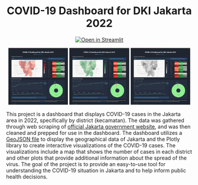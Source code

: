 <h1 align="center">
    COVID-19 Dashboard for DKI Jakarta 2022
</h1>

<p align="center">
    <a href="https://darren7753-covid-dashboard-jakarta-2022-app-2ssg4i.streamlit.app/">
        <img src="https://static.streamlit.io/badges/streamlit_badge_black_white.svg" alt="Open in Streamlit">
    </a>
</p>

<p align="center">
    <img src="Images/infected.png" alt="Dashboard Screenshot" width="32%"/>
    <img src="Images/recovered.png" alt="Dashboard Screenshot" width="32%"/>
    <img src="Images/deaths.png" alt="Dashboard Screenshot" width="32%"/> 
</p>

This project is a dashboard that displays COVID-19 cases in the Jakarta area in 2022, specifically by district (kecamatan). The data was gathered through web scraping of [official Jakarta government website](https://riwayat-file-covid-19-dki-jakarta-jakartagis.hub.arcgis.com/), and was then cleaned and prepped for use in the dashboard. The dashboard utilizes a [GeoJSON file](https://openstreetmap.or.id/dki-jakarta/) to display the geographical data of Jakarta and the Plotly library to create interactive visualizations of the COVID-19 cases. The visualizations include a map that shows the number of cases in each district and other plots that provide additional information about the spread of the virus. The goal of the project is to provide an easy-to-use tool for understanding the COVID-19 situation in Jakarta and to help inform public health decisions.